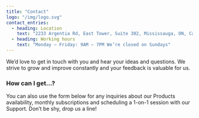 ```yaml
---
title: "Contact"
logo: "/img/logo.svg"
contact_entries:
  - heading: Location
    text: "2233 Argentia Rd, East Tower, Suite 302, Mississauga, ON, Canada"
  - heading: Working hours
    text: "Monday – Friday: 9AM – 7PM We’re closed on Sundays"
---
```


We’d love to get in touch with you and hear your ideas and
questions. We strive to grow and improve constantly and your feedback
is valuable for us.

<h3 class="f4 b lh-title mb2">How can I get…?</h3>

You can also use the form below for any inquiries about our Products
availability, monthly subscriptions and scheduling a 1-on-1 session
with our Support. Don’t be shy, drop us a line!
